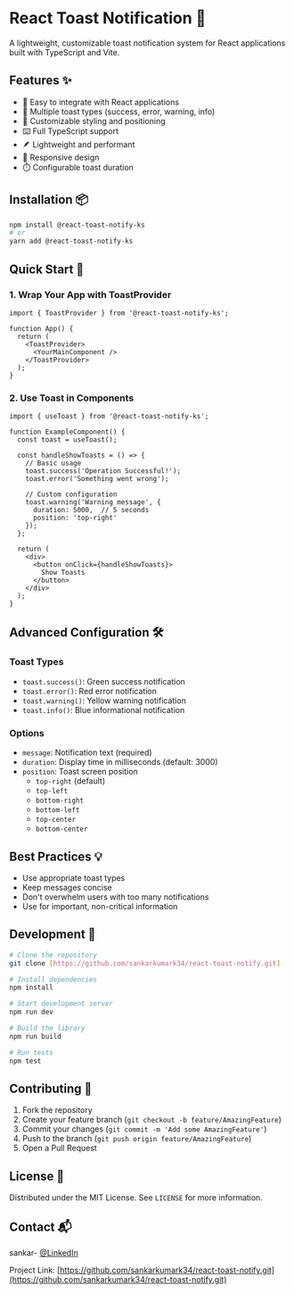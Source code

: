 # React Toast Notification 🍞

A lightweight, customizable toast notification system for React applications built with TypeScript and Vite.

## Features ✨

- 🚀 Easy to integrate with React applications
- 🎨 Multiple toast types (success, error, warning, info)
- 🌈 Customizable styling and positioning
- ⌨️ Full TypeScript support
- 🪶 Lightweight and performant
- 📱 Responsive design
- ⏱️ Configurable toast duration

## Installation 📦

```bash
npm install @react-toast-notify-ks
# or
yarn add @react-toast-notify-ks
```

## Quick Start 🚀

### 1. Wrap Your App with ToastProvider

```tsx
import { ToastProvider } from '@react-toast-notify-ks';

function App() {
  return (
    <ToastProvider>
      <YourMainComponent />
    </ToastProvider>
  );
}
```

### 2. Use Toast in Components

```tsx
import { useToast } from '@react-toast-notify-ks';

function ExampleComponent() {
  const toast = useToast();

  const handleShowToasts = () => {
    // Basic usage
    toast.success('Operation Successful!');
    toast.error('Something went wrong');
    
    // Custom configuration
    toast.warning('Warning message', {
      duration: 5000,  // 5 seconds
      position: 'top-right'
    });
  };

  return (
    <div>
      <button onClick={handleShowToasts}>
        Show Toasts
      </button>
    </div>
  );
}
```

## Advanced Configuration 🛠️

### Toast Types
- `toast.success()`: Green success notification
- `toast.error()`: Red error notification
- `toast.warning()`: Yellow warning notification
- `toast.info()`: Blue informational notification

### Options
- `message`: Notification text (required)
- `duration`: Display time in milliseconds (default: 3000)
- `position`: Toast screen position
  - `top-right` (default)
  - `top-left`
  - `bottom-right`
  - `bottom-left`
  - `top-center`
  - `bottom-center`

## Best Practices 💡

- Use appropriate toast types
- Keep messages concise
- Don't overwhelm users with too many notifications
- Use for important, non-critical information

## Development 🚧

```bash
# Clone the repository
git clone [https://github.com/sankarkumark34/react-toast-notify.git]

# Install dependencies
npm install

# Start development server
npm run dev

# Build the library
npm run build

# Run tests
npm test
```

## Contributing 🤝

1. Fork the repository
2. Create your feature branch (`git checkout -b feature/AmazingFeature`)
3. Commit your changes (`git commit -m 'Add some AmazingFeature'`)
4. Push to the branch (`git push origin feature/AmazingFeature`)
5. Open a Pull Request

## License 📄

Distributed under the MIT License. See `LICENSE` for more information.

## Contact 📬

sankar- [@LinkedIn](https://www.linkedin.com/in/sankarkumarkathirvel/)

Project Link: [https://github.com/sankarkumark34/react-toast-notify.git](https://github.com/sankarkumark34/react-toast-notify.git)